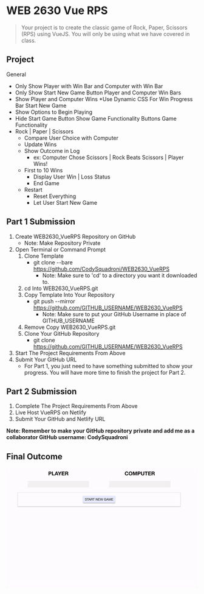 # WEB 2630 Vue RPS
> Your project is to create the classic game of Rock, Paper, Scissors (RPS) using VueJS. You will only be using what we have covered in class.

## Project 
General
* Only Show Player with Win Bar and Computer with Win Bar
* Only Show Start New Game Button
Player and Computer Win Bars
* Show Player and Computer Wins
*Use Dynamic CSS For Win Progress Bar
Start New Game
* Show Options to Begin Playing
* Hide Start Game Button Show Game Functionality Buttons
Game Functionality
* Rock | Paper | Scissors
  * Compare User Choice with Computer
  * Update Wins
  * Show Outcome in Log
    * ex: Computer Chose Scissors | Rock Beats Scissors | Player Wins!
  * First to 10 Wins
    * Display User Win | Loss Status
    * End Game
  * Restart
    * Reset Everything 
    * Let User Start New Game

## Part 1 Submission

1. Create WEB2630_VueRPS Repository on GitHub
    * Note: Make Repository Private
2. Open Terminal or Command Prompt
    1. Clone Template
        * git clone --bare https://github.com/CodySquadroni/WEB2630_VueRPS
            * Note: Make sure to 'cd' to a directory you want it downloaded to.
    2. cd Into WEB2630_VueRPS.git
    3. Copy Template Into Your Repository
        * git push --mirror https://github.com/GITHUB_USERNAME/WEB2630_VueRPS
            * Note: Make sure to put your GitHub Username in place of GITHUB_USERNAME
    4. Remove Copy WEB2630_VueRPS.git
    5. Clone Your GitHub Repository
        * git clone https://github.com/GITHUB_USERNAME/WEB2630_VueRPS
3. Start The Project Requirements From Above
4. Submit Your GitHub URL
    * For Part 1, you just need to have something submitted to show your progress. You will have more time to finish the project for Part 2.

## Part 2 Submission

1. Complete The Project Requirements From Above
2. Live Host VueRPS on Netlify
3. Submit Your GitHub and Netlify URL

**Note: Remember to make your GitHub repository private and add me as a collaborator GitHub username: CodySquadroni**

## Final Outcome

![](VueRPS_Finished.gif)
